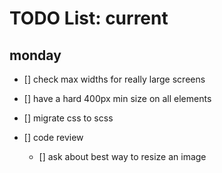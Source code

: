 # TODO List: current

## monday

<!-- - [x] add responsive layout properties to the desktop layout, more specifically the layout shifter style -->

- [] check max widths for really large screens

<!-- - [x] refocus cursor in the text box after a tweet entry -->

- [] have a hard 400px min size on all elements

- [] migrate css to scss

- [] code review

  - [] ask about best way to resize an image
